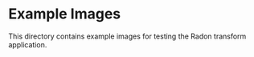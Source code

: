 # Example Images

This directory contains example images for testing the Radon transform application.
